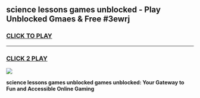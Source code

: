 
## science lessons games unblocked - Play Unblocked Gmaes & Free #3ewrj
<h3>
<a href="https://news.freeplayer.one?title=science_lessons_games_unblocked&ref=26F">CLICK TO PLAY</a></h3>
<hr>

<h3>
<a href="https://news.freeplayer.one?title=science_lessons_games_unblocked&ref=26F">CLICK 2 PLAY</a>
  
</h3>

<a href="https://news.freeplayer.one?title=science_lessons_games_unblocked&ref=26F/"><img src="https://clearcache.store/games.png"></a>


**science lessons games unblocked games unblocked: Your Gateway to Fun and Accessible Online Gaming**
